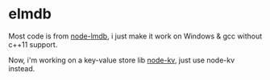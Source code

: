 elmdb
=====

Most code is from [node-lmdb](https://github.com/Venemo/node-lmdb.git), i just make it work on Windows & gcc without c++11 support.

Now, i'm working on a key-value store lib [node-kv](https://github.com/talrasha007/node-kv.git), just use node-kv instead.
